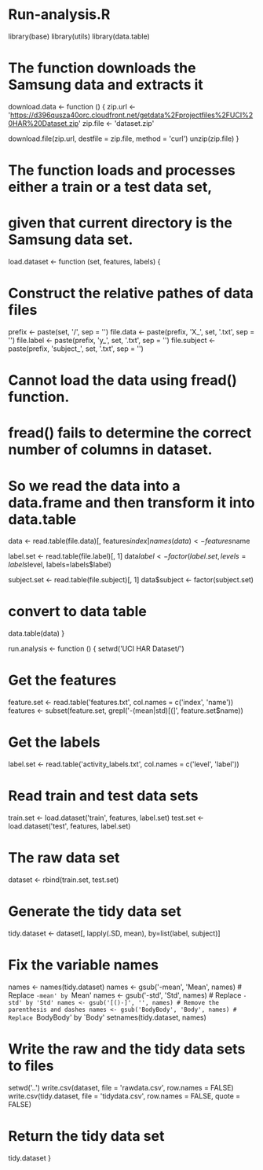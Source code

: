 Run-analysis.R
==============

library(base)
library(utils)
library(data.table)

# The function downloads the Samsung data and extracts it
download.data <- function () {
  zip.url <- 'https://d396qusza40orc.cloudfront.net/getdata%2Fprojectfiles%2FUCI%20HAR%20Dataset.zip'
  zip.file <- 'dataset.zip'
  
  download.file(zip.url, destfile = zip.file, method = 'curl')
  unzip(zip.file)
}

# The function loads and processes either a train or a test data set,
# given that current directory is the Samsung data set.
load.dataset <- function (set, features, labels) {
  # Construct the relative pathes of data files
  prefix <- paste(set, '/', sep = '')
  file.data <- paste(prefix, 'X_', set, '.txt', sep = '')
  file.label <- paste(prefix, 'y_', set, '.txt', sep = '')
  file.subject <- paste(prefix, 'subject_', set, '.txt', sep = '')
  
  # Cannot load the data using fread() function.
  # fread() fails to determine the correct number of columns in dataset.
  # So we read the data into a data.frame and then transform it into data.table
  data <- read.table(file.data)[, features$index]
  names(data) <- features$name
  
  label.set <- read.table(file.label)[, 1]
  data$label <- factor(label.set, levels=labels$level, labels=labels$label)
  
  subject.set <- read.table(file.subject)[, 1]
  data$subject <- factor(subject.set)
  
  # convert to data table
  data.table(data)
}

run.analysis <- function () {
  setwd('UCI HAR Dataset/')
  
  # Get the features
  feature.set <- read.table('features.txt', col.names = c('index', 'name'))
  features <- subset(feature.set, grepl('-(mean|std)[(]', feature.set$name))
  
  # Get the labels
  label.set <- read.table('activity_labels.txt', col.names = c('level', 'label'))
  
  # Read train and test data sets
  train.set <- load.dataset('train', features, label.set)
  test.set <- load.dataset('test', features, label.set)
  
  # The raw data set
  dataset <- rbind(train.set, test.set)
  
  # Generate the tidy data set
  tidy.dataset <- dataset[, lapply(.SD, mean), by=list(label, subject)]
  # Fix the variable names
  names <- names(tidy.dataset)
  names <- gsub('-mean', 'Mean', names) # Replace `-mean' by `Mean'
  names <- gsub('-std', 'Std', names) # Replace `-std' by 'Std'
  names <- gsub('[()-]', '', names) # Remove the parenthesis and dashes
  names <- gsub('BodyBody', 'Body', names) # Replace `BodyBody' by `Body'
  setnames(tidy.dataset, names)
  
  # Write the raw and the tidy data sets to files
  setwd('..')
  write.csv(dataset, file = 'rawdata.csv', row.names = FALSE)
  write.csv(tidy.dataset, file = 'tidydata.csv',
            row.names = FALSE, quote = FALSE)
  
  # Return the tidy data set
  tidy.dataset
}
